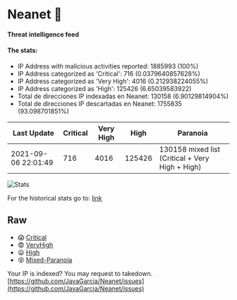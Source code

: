 # Neanet :hocho:
#### Threat intelligence feed
#### The stats:

- IP Address with malicious activities reported: 1885993 (100%)
- IP Address categorized as 'Critical':  716 (0.0379640857628%)
- IP Address categorized as 'Very High':  4016 (0.212938224055%)
- IP Address categorized as 'High':  125426 (6.65039583922)
- Total de direcciones IP indexadas en Neanet:  130158 (6.90129814904%)
- Total de direcciones IP descartadas en Neanet:  1755835 (93.098701851%)

| Last Update | Critical | Very High | High | Paranoia |
| --- | --- | --- | --- | --- |
| 2021-09-06 22:01:49 | 716 | 4016 | 125426 | 130158 mixed list (Critical + Very High + High)|

![Stats](https://docs.google.com/spreadsheets/d/e/2PACX-1vSnaNMIXVabIpDJjufMlzH7poXnshF3mgd8Is1g9ytUEzVsP5my4Trn8f-xkoLLQ38xpL3HtmUexLo6/pubchart?oid=501124687&format=image)

For the historical stats go to: [link](/stats.csv)
## Raw
- :scream: [Critical](https://raw.githubusercontent.com/JavaGarcia/Neanet/master/blacklists/neanet_critical.txt)
- :fearful: [VeryHigh](https://raw.githubusercontent.com/JavaGarcia/Neanet/master/blacklists/neanet_veryHigh.txtt)
- :frowning: [High](https://raw.githubusercontent.com/JavaGarcia/Neanet/master/blacklists/neanet_high.txt)
- :dizzy_face: [Mixed-Paranoia](https://raw.githubusercontent.com/JavaGarcia/Neanet/master/blacklists/neanet_all.txt)


Your IP is indexed? You may request to takedown. [https://github.com/JavaGarcia/Neanet/issues](https://github.com/JavaGarcia/Neanet/issues)










































































































































































































































































































































































































































































































































































































































































































































































































































































































































































































































































































































































































































































































































































































































































































































































































































































































































































































































































































































































































































































































































































































































































































































































































































































































































































































































































































































































































































































































































































































































































































































































































































































































































































































































































































































































































































































































































































































































































































































































































































































































































































































































































































































































































































































































































































































































































































































































































































































































































































































































































































































































































































































































































































































































































































































































































































































































































































































































































































































































































































































































































































































































































































































































































































































































































































































































































































































































































































































































































































































































































































































































































































































































































































































































































































































































































































































































































































































































































































































































































































































































































































































































































































































































































































































































































































































































































































































































